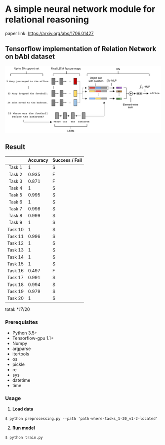 # A simple neural network module for relational reasoning

paper link: https://arxiv.org/abs/1706.01427

## Tensorflow implementation of Relation Network on bAbI dataset

<img src = "./image/relation_network_babi.png" width="650">

## Result

|         |               Accuracy              | Success / Fail |  
|:-------:|:------------------------------------|----------------|
|  Task 1 |                1                |        S       |               
|  Task 2 |                0.935               |        F       |              
|  Task 3 |                0.871                |        F       |              
|  Task 4 |                1                  |        S       |               
|  Task 5 |                0.995                |        S       |              
|  Task 6 |                1                |        S       |              
|  Task 7 |                0.998               |        S       |                 
|  Task 8 |                0.999               |        S       |                
|  Task 9 |                1                |        S       |                
| Task 10 |                1               |        S       |               
| Task 11 |                0.996                |        S       |                
| Task 12 |                1                |        S       |                
| Task 13 |                  1              |        S       |                
| Task 14 |                1                |        S       |                
| Task 15 |                  1              |        S       |               
| Task 16 |                0.497               |        F       |                
| Task 17 |                0.991            |        S       |               
| Task 18 |                0.994               |        S       |                 
| Task 19 |                0.979           |        S       |                
| Task 20 |                  1                  |        S       |       

total: **17*/20

### Prerequisites

* Python 3.5+ 
* Tensorflow-gpu 1.1+
* Numpy 
* argparse 
* itertools 
* os 
* pickle 
* re 
* sys 
* datetime 
* time

### Usage

1. **Load data**

```
$ python preprocessing.py --path 'path-where-tasks_1-20_v1-2-located'
```

2. **Run model**

```
$ python train.py
```

